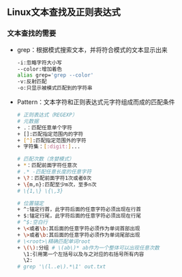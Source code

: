 ## Linux文本查找及正则表达式

### 文本查找的需要

+ grep：根据模式搜索文本，并将符合模式的文本显示出来

  ```bash
  -i:忽略字符大小写
  --color:增加着色
  alias grep='grep --color'
  -v:反射匹配
  -o:只显示被模式匹配到的字符串
  ```

+ Pattern：文本字符和正则表达式元字符组成而成的匹配条件

  ```bash
  # 正则表达式（REGEXP）
  # 元数据
  + .：匹配任意单个字符
  + []:匹配指定范围内的字符
  + [^]:匹配指定范围外的字符
  + 字符集：[:digit:]...
  
  # 匹配次数（贪婪模式）
  + *：匹配前面字符任意次
  # .* -匹配任意长度的任意字符
  + \?：匹配前面字符1次或者0次
  + \{m,n}:匹配至少m次，至多n次
  # \{1,\} \{\,3}
  
  # 位置锚定
  + ^:锚定行首，此字符后面的任意字符必须出现在行首
  + $:锚定行尾，此字符后面的任意字符必须出现在行尾
  # ^$:空白行
  + \<或者\b:其后面的任意字符必须作为单词首部出现 
  + \>或者\b:其后面的任意字符必须作为单词尾部出现
  # \<root>\精确匹配单词root
  + \(\):分组 # \(ab\)* ab作为一个整体可以出现任意次数
  	\1:引用第一个左括号以及与之对应的右括号所有内容
  	\2:
  # grep '\(l..e\).*\1' out.txt
  ```

  